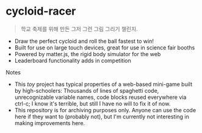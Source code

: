 # cycloid-racer

> 학교 축제를 위해 만든 그저 그런 그림 그리기 챌린지.

- Draw the perfect cycloid and roll the ball fastest to win!
- Built for use on large touch devices, great for use in science fair booths
- Powered by matter.js, the rigid body simulator for the web
- Leaderboard functionality adds in competition

Notes
- This *toy* project has typical properties of a web-based mini-game built by high-schoolers: Thousands of lines of spaghetti code, unrecognizable variable names, code blocks reused everywhere via ctrl-c; I know it's terrible, but still I have no will to fix it of now.
- This repository is for archiving purposes only. Anyone can use the code here if they want to (probably not), but I'm currently not interesting in making improvements here.
